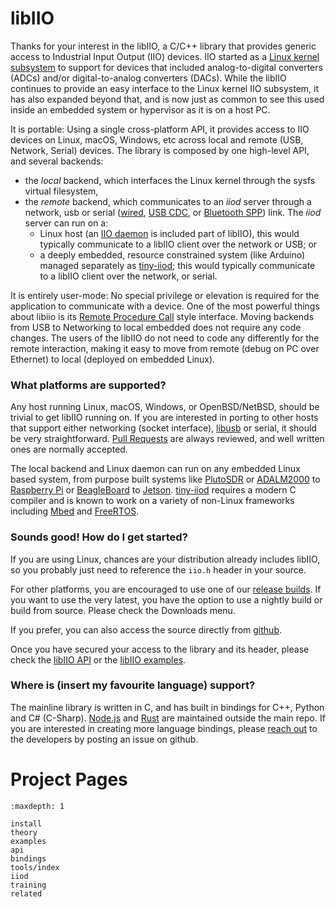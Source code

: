 # libIIO

Thanks for your interest in the libIIO, a C/C++ library that provides generic access to Industrial Input Output (IIO)
devices. IIO started as a [Linux kernel subsystem](https://www.kernel.org/doc/html/latest/driver-api/iio/index.html) to support for devices that included analog-to-digital converters (ADCs) and/or digital-to-analog converters (DACs). While the libIIO continues to provide an easy interface to the Linux kernel IIO subsystem, it has also expanded beyond that, and is now just as common to see this used inside an embedded system or hypervisor as it is on a host PC.

It is portable: Using a single cross-platform API, it provides access to IIO devices on Linux, macOS, Windows, etc across local and remote (USB, Network, Serial) devices. The library is composed by one high-level API, and several backends:
- the *local* backend, which interfaces the Linux kernel through the sysfs virtual filesystem,
- the *remote* backend, which communicates to an *iiod* server through a network, usb or serial ([wired](https://en.wikipedia.org/wiki/RS-232), [USB CDC](https://en.wikipedia.org/wiki/USB_communications_device_class), or [Bluetooth SPP](https://en.wikipedia.org/wiki/List_of_Bluetooth_profiles#Serial_Port_Profile_(SPP))) link. The *iiod* server can run on a:
  - Linux host (an [IIO daemon](https://github.com/analogdevicesinc/libiio/tree/master/iiod) is included part of libIIO), this would typically communicate to a libIIO client over the network or USB; or
  - a deeply embedded, resource constrained system (like Arduino) managed separately as [tiny-iiod](https://github.com/analogdevicesinc/libtinyiiod); this would typically communicate to a libIIO client over the network, or serial.

It is entirely user-mode: No special privilege or elevation is required for the application to communicate with a device. One of the most powerful things about libiio is its [Remote Procedure Call](https://en.wikipedia.org/wiki/Remote_procedure_call) style interface. Moving backends from USB to Networking to local embedded does not require any code changes. The users of the libIIO do not need to code any differently for the remote interaction, making it easy to move from remote (debug on PC over Ethernet) to local (deployed on embedded Linux).

### What platforms are supported?

Any host running Linux, macOS, Windows, or OpenBSD/NetBSD, should be trivial to get libIIO running on. If you are interested in porting to other hosts that support either networking (socket interface), [libusb](https://libusb.info/) or serial, it should be very straightforward. [Pull Requests](https://github.com/analogdevicesinc/libiio/pulls) are always reviewed, and well written ones are normally accepted.

The local backend and Linux daemon can run on any embedded Linux based system, from purpose built systems like [PlutoSDR](http://www.analog.com/plutosdr) or [ADALM2000](http://www.analog.com/adalm2000) to [Raspberry Pi](https://www.raspberrypi.org/) or [BeagleBoard](https://beagleboard.org/) to [Jetson](https://www.nvidia.com/en-us/autonomous-machines/jetson). [tiny-iiod](https://github.com/analogdevicesinc/libtinyiiod) requires a modern C compiler and is known to work on a variety of non-Linux frameworks including [Mbed](https://www.mbed.com/) and [FreeRTOS](https://www.freertos.org/).

### Sounds good! How do I get started?

If you are using Linux, chances are your distribution already includes libIIO, so you probably just need to reference the `iio.h` header in your source.

For other platforms, you are encouraged to use one of our [release builds](https://github.com/analogdevicesinc/libiio/releases/latest). If you want to use the very latest, you have the option to use a nightly build or build from source. Please check the Downloads menu.

If you prefer, you can also access the source directly from [github](https://github.com/analogdevicesinc/libiio).

Once you have secured your access to the library and its header, please check the [libIIO API](https://analogdevicesinc.github.io/libiio/api/index.html) or the [libIIO examples](https://analogdevicesinc.github.io/libiio/examples/index.html).

### Where is (insert my favourite language) support?

The mainline library is written in C, and has built in bindings for C++, Python and C# (C-Sharp). [Node.js](https://github.com/drom/node-iio) and [Rust](https://github.com/fpagliughi/rust-industrial-io) are maintained outside the main repo. If you are interested in creating more language bindings, please [reach out](https://github.com/analogdevicesinc/libiio/issues) to the developers by posting an issue on github.

# Project Pages

```{toctree}
:maxdepth: 1

install
theory
examples
api
bindings
tools/index
iiod
training
related

```